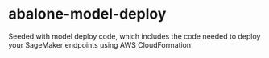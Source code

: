# abalone-model-deploy
Seeded with model deploy code, which includes the code needed to deploy your SageMaker endpoints using AWS CloudFormation

